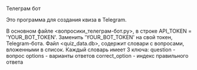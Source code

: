 Телеграм бот

Это программа для создания квиза в Telegram.

В основном файле <вопросики_телеграм-бот.py>, в строке API_TOKEN = 'YOUR_BOT_TOKEN'. Заменить 'YOUR_BOT_TOKEN' на свой токен, Telegram-бота.
Файл <quiz_data.db>, содержит словари с вопросами, вложенными в список. Каждый словарь имеет 3 ключа:
  question - вопрос
  options - варианты ответов
  correct_option - индекс правильного ответа
